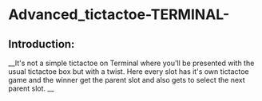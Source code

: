# Advanced_tictactoe-TERMINAL-

## Introduction: 
__It's not a simple tictactoe on Terminal where you'll be presented with the usual tictactoe box but with a twist. Here every slot has it's own tictactoe game and the winner get the parent slot and also gets to select the next parent slot. __


